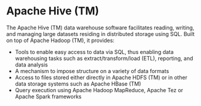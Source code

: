 # Apache Hive (TM)
The Apache Hive (TM) data warehouse software facilitates reading, writing, and managing large datasets residing in distributed storage using SQL. Built on top of Apache Hadoop (TM), it provides:  
* Tools to enable easy access to data via SQL, thus enabling data warehousing tasks such as extract/transform/load (ETL), reporting, and data analysis
* A mechanism to impose structure on a variety of data formats
* Access to files stored either directly in Apache HDFS (TM) or in other data storage systems such as Apache HBase (TM)
* Query execution using Apache Hadoop MapReduce, Apache Tez or Apache Spark frameworks